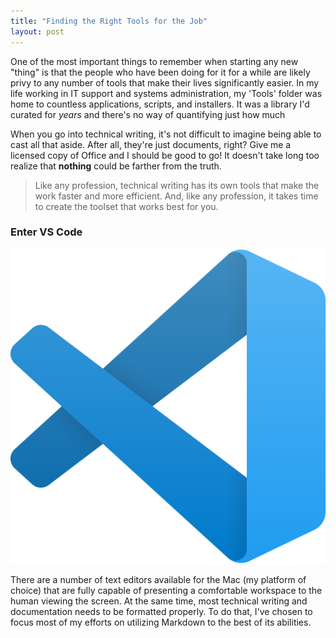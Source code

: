 ```yaml
---
title: "Finding the Right Tools for the Job"
layout: post
---
```


One of the most important things to remember when starting any new "thing" is that the people who have been doing for it for a while are likely privy to any number of tools that make their lives significantly easier. In my life working in IT support and systems administration, my 'Tools' folder was home to countless applications, scripts, and installers. It was a library I'd curated for *years* and there's no way of quantifying just how much 

When you go into technical writing, it's not difficult to imagine being able to cast all that aside. After all, they're just documents, right? Give me a licensed copy of Office and I should be good to go! It doesn't take long too realize that **nothing** could be farther from the truth.

>Like any profession, technical writing has its own tools that make the work faster and more efficient. And, like any profession, it takes time to create the toolset that works best for you. 

### Enter VS Code
![VS Code logo](/assets/vscode-logo.png)

There are a number of text editors available for the Mac (my platform of choice) that are fully capable of presenting a comfortable workspace to the human viewing the screen. At the same time, most technical writing and documentation needs to be formatted properly. To do that, I've chosen to focus most of my efforts on utilizing Markdown to the best of its abilities. 